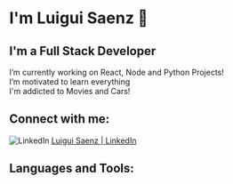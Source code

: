 # I'm Luigui Saenz 👋
## I'm a Full Stack Developer
I’m currently working on React, Node and Python Projects!  
I’m motivated to learn everything  
I'm addicted to Movies and Cars!

## Connect with me:

![LinkedIn](https://upload.wikimedia.org/wikipedia/commons/e/e9/Linkedin_icon.svg) [Luigui Saenz | LinkedIn](https://www.linkedin.com/in/luigui-saenz-b5aa7a146/)

## Languages and Tools:





